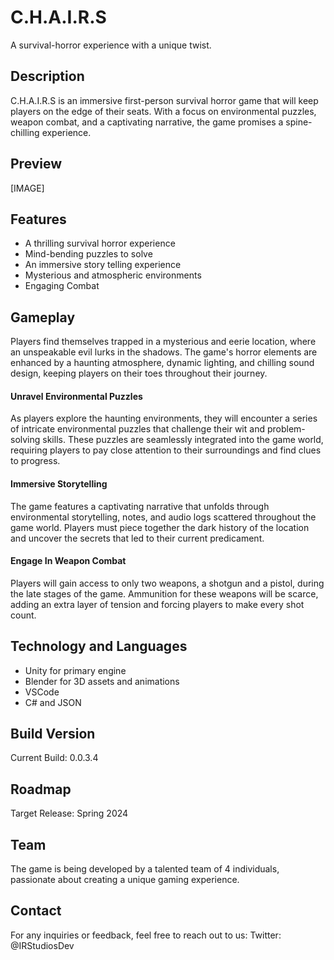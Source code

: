# C.H.A.I.R.S
A survival-horror experience with a unique twist.

## Description
C.H.A.I.R.S is an immersive first-person survival horror game that will keep players on the edge of their seats. With a focus on environmental puzzles, weapon combat, and a captivating narrative, the game promises a spine-chilling experience.
## Preview
[IMAGE]

## Features
- A thrilling survival horror experience
- Mind-bending puzzles to solve
- An immersive story telling experience
- Mysterious and atmospheric environments
- Engaging Combat

## Gameplay
Players find themselves trapped in a mysterious and eerie location, where an unspeakable evil lurks in the shadows. The game's horror elements are enhanced by a haunting atmosphere, dynamic lighting, and chilling sound design, keeping players on their toes throughout their journey.
#### Unravel Environmental Puzzles
As players explore the haunting environments, they will encounter a series of intricate environmental puzzles that challenge their wit and problem-solving skills. These puzzles are seamlessly integrated into the game world, requiring players to pay close attention to their surroundings and find clues to progress.
#### Immersive Storytelling
The game features a captivating narrative that unfolds through environmental storytelling, notes, and audio logs scattered throughout the game world. Players must piece together the dark history of the location and uncover the secrets that led to their current predicament.
#### Engage In Weapon Combat
Players will gain access to only two weapons, a shotgun and a pistol, during the late stages of the game. Ammunition for these weapons will be scarce, adding an extra layer of tension and forcing players to make every shot count.

## Technology and Languages
- Unity for primary engine
- Blender for 3D assets and animations
- VSCode
- C# and JSON

## Build Version
Current Build: 0.0.3.4

## Roadmap
Target Release: Spring 2024

## Team
The game is being developed by a talented team of 4 individuals, passionate about creating a unique gaming experience.

## Contact
For any inquiries or feedback, feel free to reach out to us:
Twitter: @IRStudiosDev


